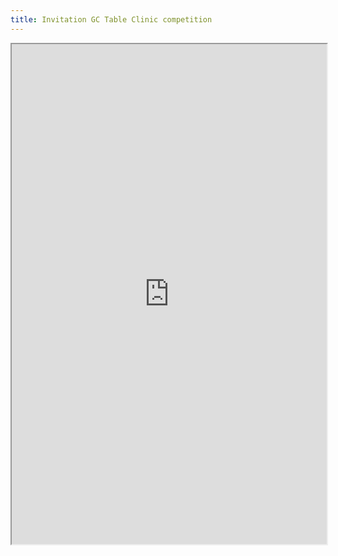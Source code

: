 ```yaml
---
title: Invitation GC Table Clinic competition
---
```


<iframe src="https://drive.google.com/file/d/0Bzq0LC0pfk_JR0Eyc0ptb0dSVnlVS0ZVTkEzSTBRcWVmWnNJ/preview" width="100%" height="800"></iframe>
